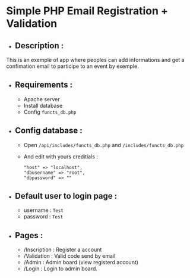 # Simple PHP Email Registration + Validation

- ## Description :

This is an exemple of app where peoples can add informations and get a confimation email to participe to an event by exemple. 

- ## Requirements :

  - Apache server
  - Install database
  - Config `functs_db.php`

- ## Config database :

  - Open `/api/includes/functs_db.php` and `/includes/functs_db.php`

  - And edit with yours creditials : 
    ```
    "host" => "localhost",
    "dbusername" => "root",
    "dbpassword" => ""
    ```

- ## Default user to login page :
  - username : `Test`
  - password : `Test`

- ## Pages :
  - /Inscription : Register a account
  - /Validation : Valid code send by email
  - /Admin : Admin board (view registerd account)
  - /Login : Login to admin board.